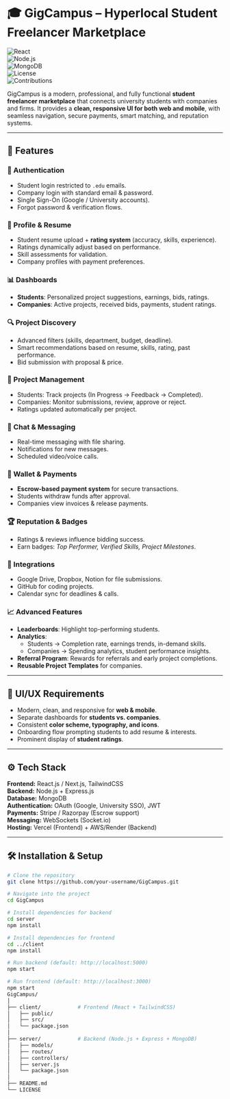 # 🎓 GigCampus – Hyperlocal Student Freelancer Marketplace  

![React](https://img.shields.io/badge/Frontend-React-blue?logo=react)  
![Node.js](https://img.shields.io/badge/Backend-Node.js-green?logo=node.js)  
![MongoDB](https://img.shields.io/badge/Database-MongoDB-brightgreen?logo=mongodb)  
![License](https://img.shields.io/badge/License-MIT-yellow.svg)  
![Contributions](https://img.shields.io/badge/Contributions-Welcome-orange)  

GigCampus is a modern, professional, and fully functional **student freelancer marketplace** that connects university students with companies and firms. It provides a **clean, responsive UI for both web and mobile**, with seamless navigation, secure payments, smart matching, and reputation systems.  

---

## 🚀 Features  

### 🔑 Authentication  
- Student login restricted to `.edu` emails.  
- Company login with standard email & password.  
- Single Sign-On (Google / University accounts).  
- Forgot password & verification flows.  

### 👤 Profile & Resume  
- Student resume upload + **rating system** (accuracy, skills, experience).  
- Ratings dynamically adjust based on performance.  
- Skill assessments for validation.  
- Company profiles with payment preferences.  

### 📊 Dashboards  
- **Students**: Personalized project suggestions, earnings, bids, ratings.  
- **Companies**: Active projects, received bids, payments, student ratings.  

### 🔍 Project Discovery  
- Advanced filters (skills, department, budget, deadline).  
- Smart recommendations based on resume, skills, rating, past performance.  
- Bid submission with proposal & price.  

### 📂 Project Management  
- Students: Track projects (In Progress → Feedback → Completed).  
- Companies: Monitor submissions, review, approve or reject.  
- Ratings updated automatically per project.  

### 💬 Chat & Messaging  
- Real-time messaging with file sharing.  
- Notifications for new messages.  
- Scheduled video/voice calls.  

### 👜 Wallet & Payments  
- **Escrow-based payment system** for secure transactions.  
- Students withdraw funds after approval.  
- Companies view invoices & release payments.  

### 🏆 Reputation & Badges  
- Ratings & reviews influence bidding success.  
- Earn badges: *Top Performer, Verified Skills, Project Milestones*.  

### 🔗 Integrations  
- Google Drive, Dropbox, Notion for file submissions.  
- GitHub for coding projects.  
- Calendar sync for deadlines & calls.  

### 📈 Advanced Features  
- **Leaderboards**: Highlight top-performing students.  
- **Analytics**:  
  - Students → Completion rate, earnings trends, in-demand skills.  
  - Companies → Spending analytics, student performance insights.  
- **Referral Program**: Rewards for referrals and early project completions.  
- **Reusable Project Templates** for companies.  

---

## 🎨 UI/UX Requirements  
- Modern, clean, and responsive for **web & mobile**.  
- Separate dashboards for **students vs. companies**.  
- Consistent **color scheme, typography, and icons**.  
- Onboarding flow prompting students to add resume & interests.  
- Prominent display of **student ratings**.  

---

## ⚙️ Tech Stack  

**Frontend:** React.js / Next.js, TailwindCSS  
**Backend:** Node.js + Express.js  
**Database:** MongoDB  
**Authentication:** OAuth (Google, University SSO), JWT  
**Payments:** Stripe / Razorpay (Escrow support)  
**Messaging:** WebSockets (Socket.io)  
**Hosting:** Vercel (Frontend) + AWS/Render (Backend)  

---

## 🛠️ Installation & Setup  

```bash
# Clone the repository
git clone https://github.com/your-username/GigCampus.git

# Navigate into the project
cd GigCampus

# Install dependencies for backend
cd server
npm install

# Install dependencies for frontend
cd ../client
npm install

# Run backend (default: http://localhost:5000)
npm start

# Run frontend (default: http://localhost:3000)
npm start
GigCampus/
│
├── client/            # Frontend (React + TailwindCSS)
│   ├── public/
│   ├── src/
│   └── package.json
│
├── server/            # Backend (Node.js + Express + MongoDB)
│   ├── models/
│   ├── routes/
│   ├── controllers/
│   ├── server.js
│   └── package.json
│
├── README.md
└── LICENSE

